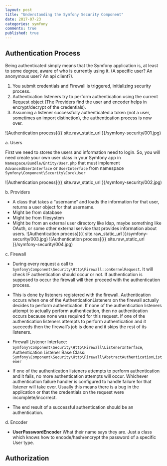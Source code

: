 ```yaml
---
layout: post
title: "Understanding the Symfony Security Component"
date: 2017-07-23
categories: symfony
comments: true
published: true
---
```


## Authentication Process
Being authenticated simply means that the Symfony application is, at least to some degree, aware of who is currently using it. (A specific user? An anonymous user? An api client?).

1. You submit credentials and Firewall is triggered, initializing security process.
2. Authentication listeners try to perform authentication using the current Request object (The Providers find the user and encoder helps in encrypt/decrypt of the credentials).
3. Assuming a listener successfully authenticated a token (not a user, sometimes an import distinction), the authentication process is now over.

![Authentication process]({{ site.raw_static_url }}/symfony-security/001.jpg)

a. Users

First we need to stores the users and information need to login. So, you will need create your own user class in your Symfony app in `Namespace/Bundle/Entity/User.php` that must implement `AdvancedUserInterface` or `UserInterface` from namespace `Symfony\Component\Security\Core\User`

![Authentication process]({{ site.raw_static_url }}/symfony-security/002.jpg)

b. Providers

* A class that takes a “username” and loads the information for that user, returns a user object for that username.
* Might be from database
* Might be from filesystem
* Might be from an external user directory like ldap, maybe something like OAuth, or some other external service that provides information about users.
![Authentication process]({{ site.raw_static_url }}/symfony-security/003.jpg)
![Authentication process]({{ site.raw_static_url }}/symfony-security/004.jpg)

c. Firewall

* During every request a call to `Symfony\Component\Security\Http\Firewall::onKernelRequest`. It will check IF authentication should occur or not. If authentication is supposed to occur the firewall will then proceed with the authentication process.

* This is done by listeners registered with the firewall. Authentication occurs when one of the AuthenticationListeners on the firewall actually decides to perform authentication. If none of the authentication listeners attempt to actually perform authentication, then no authentication occurs because none was required for this request. If one of the authentication listeners attempts to perform authentication and it succeeds then the firewall’s job is done and it skips the rest of its listeners.

* Firewall Listener Interface: `Symfony\Component\Security\Http\Firewall\ListenerInterface`, Authentication Listener Base Class: `Symfony\Component\Security\Http\Firewall\AbstractAuthenticationListener`

* If one of the authentication listeners attempts to perform authentication and it fails, no more authentication attempts will occur. Whichever authentication failure handler is configured to handle failure for that listener will take over. Usually this means there is a bug in the application or that the credentials on the request were incomplete/incorrect.

* The end result of a successful authentication should be an authentication.


d. Encoder

- **UserPasswordEncoder**
  What their name says they are. Just a class which knows how to encode/hash/encrypt the password of a specific User type.


## Authorization
